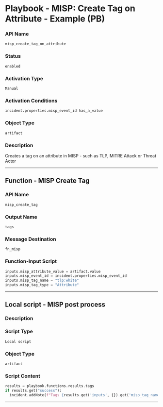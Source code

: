 <!--
    DO NOT MANUALLY EDIT THIS FILE
    THIS FILE IS AUTOMATICALLY GENERATED WITH resilient-sdk codegen
    Generated with resilient-sdk v51.0.2.2.1096
-->

# Playbook - MISP: Create Tag on Attribute - Example (PB)

### API Name
`misp_create_tag_on_attribute`

### Status
`enabled`

### Activation Type
`Manual`

### Activation Conditions
`incident.properties.misp_event_id has_a_value`

### Object Type
`artifact`

### Description
Creates a tag on an attribute in MISP - such as TLP, MITRE Attack or Threat Actor


---
## Function - MISP Create Tag

### API Name
`misp_create_tag`

### Output Name
`tags`

### Message Destination
`fn_misp`

### Function-Input Script
```python
inputs.misp_attribute_value = artifact.value
inputs.misp_event_id = incident.properties.misp_event_id
inputs.misp_tag_name = "tlp:white"
inputs.misp_tag_type = "Attribute"
```

---

## Local script - MISP post process

### Description


### Script Type
`Local script`

### Object Type
`artifact`

### Script Content
```python
results = playbook.functions.results.tags
if results.get("success"):
  incident.addNote(f"Tags {results.get('inputs', {}).get('misp_tag_name')} added to the MISP Attribute {artifact.value}.")
```

---

